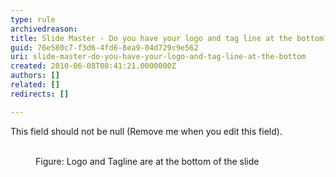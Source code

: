 ```yaml
---
type: rule
archivedreason: 
title: Slide Master - Do you have your logo and tag line at the bottom?
guid: 76e580c7-f3d6-4fd6-8ea9-04d729c9e562
uri: slide-master-do-you-have-your-logo-and-tag-line-at-the-bottom
created: 2010-06-08T08:41:21.0000000Z
authors: []
related: []
redirects: []

---
```



This field should not be null (Remove me when you edit this field).
<br><excerpt class='endintro'></excerpt><br>

  <dl>
    <dt><img alt="" class="ms-rteCustom-ImageArea" src="/Standards/Communication/RulesToBetterPowerpointPresentations/PublishingImages/tagLine.gif" /></dt>
    <dd class="ms-rteCustom-FigureNormal">Figure&#58; Logo and Tagline are at the bottom of the slide</dd>
</dl>



